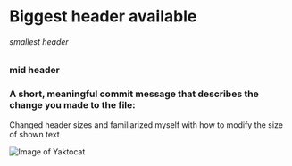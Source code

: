 # Biggest header available 
###### smallest header 
### mid header 



### A short, meaningful commit message that describes the change you made to the file:
Changed header sizes and familiarized myself with how to modify the size of shown text



![Image of Yaktocat](https://octodex.github.com/images/yaktocat.png)
